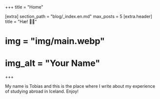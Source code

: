 +++
title = "Home"

[extra]
section_path = "blog/_index.en.md"
max_posts = 5
[extra.header]
title = "Hæ! 👋🏼"
# img = "img/main.webp"
# img_alt = "Your Name"
+++

My name is Tobias and this is the place where I write about my experience of studying
abroad in Iceland. Enjoy!
